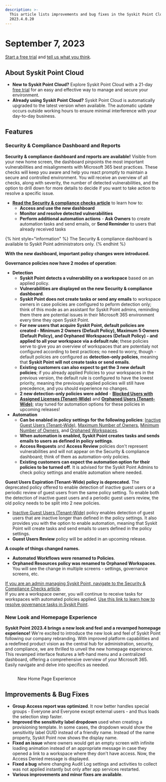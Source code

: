 ```yaml
---
description: >-
  This article lists improvements and bug fixes in the Syskit Point Cloud version
  2023.4.0.20
---
```


# September 7, 2023

[Start a free trial](https://www.syskit.com/products/point/free-trial/) and [tell us what you think](https://www.syskit.com/company/contact-us/).

## About Syskit Point Cloud

* **New to Syskit Point Cloud?** Explore Syskit Point Cloud with a 21-day [free trial](https://www.syskit.com/products/point/free-trial/) for an easy and effective way to manage and secure your environment.
* **Already using Syskit Point Cloud?** Syskit Point Cloud is automatically upgraded to the latest version when available. The automatic update occurs outside working hours to ensure minimal interference with your day-to-day business.

## Features

### Security & Compliance Dashboard and Reports

**Security & compliance dashboard and reports are available!** Visible from your new home screen, the dashboard pinpoints the most important vulnerabilities and misalignments with Microsoft 365 best practices. These checks will keep you aware and help you react promptly to maintain a secure and controlled environment. You will receive an overview of all checks, along with severity, the number of detected vulnerabilities, and the option to drill down for more details to decide if you want to take action to resolve a specific issue.
* **[Read the Security & compliance checks article](../../governance-and-automation/security-compliance-checks/security-compliance-checks.md)** to learn how to:
  * **Access and use the new dashboard**
  * **Monitor and resolve detected vulnerabilities**
  * **Perform additional automation actions** - **Ask Owners** to create automation tasks and send emails, or **Send Reminder** to users that already received tasks

{% hint style="information" %} 
The Security & compliance dashboard is available to Syskit Point administrators only.
{% endhint %}

**With the new dashboard, important policy changes were introduced.**

**Governance policies now have 2 modes of operation**:
* **Detection**
  * **Syskit Point detects a vulnerability on a workspace** based on an applied policy.
  * **Vulnerabilities are displayed on the new Security & compliance dashboard**.
  * **Syskit Point does not create tasks or send any emails** to workspace owners in case policies are configured to peform detection only; think of this mode as an assistant for Syskit Point admins, reminding them there are potential issues in their Microsoft 365 environment every time they open Syskit Point.
  * **For new users that acquire Syskit Point, default policies are created - **Minimum 2 Owners (Default Policy)**, **Maximum 5 Owners (Default Policy)**, and **Orphaned Workspaces (Default Policy)** - and applied to all your workspace via a default rule**; these policies serve to give you an overview of workspaces that are potentialy not configured according to best practices; no need to worry, though - default policies are configured as **detection-only policies**, meaning that **Syskit Point will not create tasks or send emails**.
  * **Existing customers can also expect to get the 3 new default policies**; if you already applied Policies to your workspaces in the previous version, the default rule is configured to have the lowest priority, meaning the previously applied policies will still have precedence, and you should experience no changes.
  * **2 new detection-only policies were added** - **[Blocked Users with Assigned Licenses (Tenant-Wide)](../../governance-and-automation/security-compliance-checks/blocked-users-assigned-license.md)** and **[Orphaned Users (Tenant-Wide)](../../governance-and-automation/security-compliance-checks/orphaned-users.md)**; stay tuned for automation options for these policies in upcoming releases! 
* **Automation** 
  * **Can be enabled in policy settings for the following policies**: [Inactive Guest Users (Tenant-Wide)](../../governance-and-automation/security-compliance-checks/inactive-guest-users.md), [Maximum Number of Owners](../../governance-and-automation/security-compliance-checks/workspaces-too-many-owners.md), [Minimum Number of Owners](../../governance-and-automation/security-compliance-checks/workspaces-not-enough-owners.md), and [Orphaned Workspaces](../../governance-and-automation/security-compliance-checks/orphaned-workspaces.md).
  * **When automation is enabled, Syskit Point creates tasks and sends emails to users as defined in policy settings**.
  * **Access Requests** and **Access Review** policies don't represent vulnerabilities and will not appear on the Security & compliance dashboard; think of them as automation-only policies.
  * **Existing customers can expect the automation option for their policies to be turned off**. It is advised for the Syskit Point Admins to check policy settings and enable automation where needed.


**Guest Users Expiration (Tenant-Wide) policy is deprecated.**
The deprecated policy offered to enable detection of inactive guest users or a periodic review of guest users from the same policy setting. To enable both the detection of inactive guest users and a periodic guest users review, the old policy needs to be split into 2 new policies.
* [Inactive Guest Users (Tenant-Wide)](../../governance-and-automation/security-compliance-checks/inactive-guest-users.md) policy enables detection of guest users that are inactive longer than defined in the policy settings. It also provides you with the option to enable automation, meaning that Syskit Point will create tasks and send emails to users defined in the policy settings.
* **Guest Users Review** policy will be added in an upcoming release. 

**A couple of things changed names.**
* **Automated Workflows were renamed to Policies**. 
* **Orphaned Resources policy was renamed to Orphaned Workspaces**. 
You will see the change in multiple screens - settings, governance screens, etc.

[If you are an admin managing Syskit Point, navigate to the Security & Compliance Checks article](../../governance-and-automation/security-compliance-checks/security-compliance-checks.md). \
If you are a workspace owner, you will continue to receive tasks for workspaces with automated policies applied. [Use this link to learn how to resolve governance tasks in Syskit Point](../../point-collaborators/resolve-governance-tasks/my-tasks.md).

### New Look and Homepage Experience
**Syskit Point 2023.4 brings a new look and feel and a revamped homepage experience!** 
We're excited to introduce the new look and feel of Syskit Point following our company rebranding. With improved platform capabilities and a redefined product vision as the central hub for administration, security, and compliance, we are thrilled to unveil the new homepage experience. This revamped interface features a left-hand menu and a centralized dashboard, offering a comprehensive overview of your Microsoft 365. Easily navigate and delve into specifics as needed.

<figure><img src="../../.gitbook/assets/newHomepagev2.gif" alt=""><figcaption><p>New Home Page Experience</p></figcaption></figure>

## Improvements & Bug Fixes

* **Group Access report was optimized**. It now better handles special groups - Everyone and Everyone except external users - and thus loads the selection step faster.
* **Improved the sensitivity label dropdown** used when creating a provisioning template. In some cases, the dropdown would show the sensitivitiy label GUID instead of a friendly name. Instead of the name property, Syskit Point now shows the display name.
* **Fixed an issue** where owners would get an empty screen with infinite loading animation instead of an appropriate message in case they opened a link to a workspace where they don't have access. Now, the Access Denied message is displayed.
* **Fixed a bug** where changing Audit Log settings and activities to collect was not applied instantly but only after app services restarted.
* **Various improvements and minor fixes are available**.
